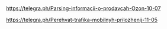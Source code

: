 ###




https://telegra.ph/Parsing-informacii-o-prodavcah-Ozon-10-07 

https://telegra.ph/Perehvat-trafika-mobilnyh-prilozhenij-11-05
